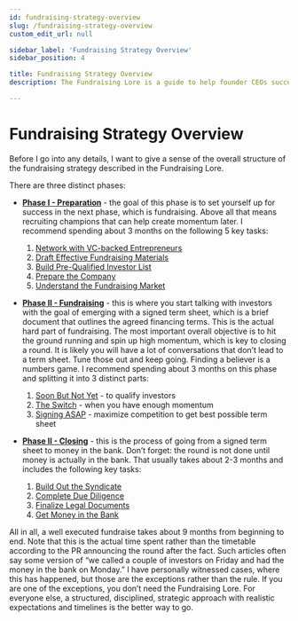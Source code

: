 ```yaml
---
id: fundraising-strategy-overview
slug: /fundraising-strategy-overview
custom_edit_url: null

sidebar_label: 'Fundraising Strategy Overview'
sidebar_position: 4

title: Fundraising Strategy Overview
description: The Fundraising Lore is a guide to help founder CEOs successfully raise early-stage VC financing from Silicon Valley investors.

---
```


# Fundraising Strategy Overview

Before I go into any details, I want to give a sense of the overall structure of the fundraising strategy described in the Fundraising Lore.

There are three distinct phases:

* **[Phase I - Preparation](/phase-i-preparation)** - the goal of this phase is to set yourself up for success in the next phase, which is fundraising. Above all that means recruiting champions that can help create momentum later. I recommend spending about 3 months on the following 5 key tasks:
    1. [Network with VC-backed Entrepreneurs](/phase-i-preparation/network-with-vc-backed-entrepreneurs)
    2. [Draft Effective Fundraising Materials](/phase-i-preparation/draft-effective-fundraising-materials)
    3. [Build Pre-Qualified Investor List](/phase-i-preparation/build-pre-qualified-investor-list)
    4. [Prepare the Company](/phase-i-preparation/prepare-the-company)
    5. [Understand the Fundraising Market](/phase-i-preparation/understand-the-fundraising-market)

* **[Phase II - Fundraising](/phase-ii-fundraising)** - this is where you start talking with investors with the goal of emerging with a signed term sheet, which is a brief document that outlines the agreed financing terms. This is the actual hard part of fundraising. The most important overall objective is to hit the ground running and spin up high momentum, which is key to closing a round. It is likely you will have a lot of conversations that don’t lead to a term sheet. Tune those out and keep going. Finding a believer is a numbers game. I recommend spending about 3 months on this phase and splitting it into 3 distinct parts:
    1. [Soon But Not Yet](/phase-ii-fundraising/soon-but-not-yet) - to qualify investors
    2. [The Switch](/phase-ii-fundraising/the-switch) - when you have enough momentum
    3. [Signing ASAP](/phase-ii-fundraising/signing-asap) - maximize competition to get best possible term sheet

* **[Phase II - Closing](/phase-iii-closing)** - this is the process of going from a signed term sheet to money in the bank. Don’t forget: the round is not done until money is actually in the bank. That usually takes about 2-3 months and includes the following key tasks:
    1. [Build Out the Syndicate](/phase-iii-closing/build-out-the-syndicate)
    2. [Complete Due Diligence](/phase-iii-closing/complete-due-diligence)
    3. [Finalize Legal Documents](/phase-iii-closing/finalize-legal-documents)
    4. [Get Money in the Bank](/phase-iii-closing/get-money-in-the-bank)

All in all, a well executed fundraise takes about 9 months from beginning to end. Note that this is the actual time spent rather than the timetable according to the PR announcing the round after the fact. Such articles often say some version of “we called a couple of investors on Friday and had the money in the bank on Monday.” I have personally witnessed cases, where this has happened, but those are the exceptions rather than the rule. If you are one of the exceptions, you don’t need the Fundraising Lore. For everyone else, a structured, disciplined, strategic approach with realistic expectations and timelines is the better way to go.
